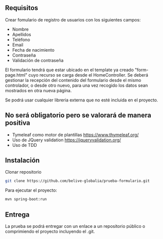 ## Requisitos
Crear fomulario de registro de usuarios con los siguientes campos:
- Nombre
- Apellidos
- Teléfono
- Email
- Fecha de nacimiento
- Contraseña
- Validación de contraseña


El formulario tendrá que estar ubicado en el template ya creado "form-page.html" cuyo recurso se carga desde el HomeController. Se deberá gestionar la recepción del contenido del formulario desde el mismo controlador, o desde otro nuevo, para una vez recogido los datos sean mostrados en otra nueva página.

Se podrá usar cualquier libreria externa que no esté incluida en el proyecto.

## No será obligatorio pero se valorará de manera positiva
- Tymeleaf como motor de plantillas https://www.thymeleaf.org/
- Uso de JQuery validation https://jqueryvalidation.org/
- Uso de TDD

## Instalación
Clonar repositorio

```sh
git clone https://github.com/belive-globalia/prueba-formulario.git
```

Para ejecutar el proyecto:

```sh
mvn spring-boot:run
```

## Entrega
La prueba se podrá entregar con un enlace a un repositorio público o comprimiendo el proyecto incluyendo el .git.
